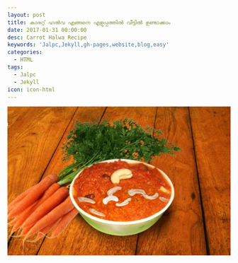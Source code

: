 ```yaml
---
layout: post
title: കാരറ്റ് ഹൽവ എങ്ങനെ എളുപ്പത്തിൽ വീട്ടിൽ ഉണ്ടാക്കാം
date: 2017-01-31 00:00:00
desc: Carrot Halwa Recipe
keywords: 'Jalpc,Jekyll,gh-pages,website,blog,easy'
categories:
  - HTML
tags:
  - Jalpc
  - Jekyll
icon: icon-html
---
```


![](/uploads/image.jpg)